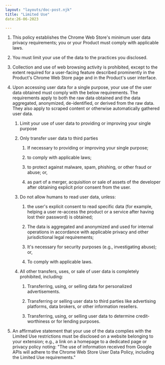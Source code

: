 ```yaml
---
layout: "layouts/doc-post.njk"
title: "Limited Use"
date:26-06-2023

---
```


1. This policy establishes the Chrome Web Store's minimum user data privacy requirements; you or your Product must comply with applicable laws.

1. You must limit your use of the data to the practices you disclosed.

1. Collection and use of web browsing activity is prohibited, except to the extent required for a user-facing feature described prominently in the Product's Chrome Web Store page and in the Product's user interface.

1. Upon accessing user data for a single purpose, your use of the user data obtained must comply with the below requirements. The requirements apply to both the raw data obtained and the data aggregated, anonymized, de-identified, or derived from the raw data. They also apply to scraped content or otherwise automatically gathered user data.

    1. Limit your use of user data to providing or improving your single purpose

    1. Only transfer user data to third parties

        1. If necessary to providing or improving your single purpose;

        1. to comply with applicable laws;

        1. to protect against malware, spam, phishing, or other fraud or abuse; or,

        1. as part of a merger, acquisition or sale of assets of the developer after obtaining explicit prior consent from the user.

    1. Do not allow humans to read user data, unless:

        1. the user's explicit consent to read specific data (for example, helping a user re-access the product or a service after having lost their password) is obtained;

        1. The data is aggregated and anonymized and used for internal operations in accordance with applicable privacy and other jurisdictional legal requirements;

        1. It's necessary for security purposes (e.g., investigating abuse); or,

        1. To comply with applicable laws.

    1. All other transfers, uses, or sale of user data is completely prohibited, including:

        1. Transferring, using, or selling data for personalized advertisements.

        1. Transferring or selling user data to third parties like advertising platforms, data brokers, or other information resellers.

        1. Transferring, using, or selling user data to determine credit-worthiness or for lending purposes.

1. An affirmative statement that your use of the data complies with the Limited Use restrictions must be disclosed on a website belonging to your extension; e.g., a link on a homepage to a dedicated page or privacy policy noting: "The use of information received from Google APIs will adhere to the Chrome Web Store User Data Policy, including the Limited Use requirements."

